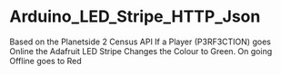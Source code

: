 # Arduino_LED_Stripe_HTTP_Json
Based on the Planetside 2 Census API
If a Player (P3RF3CTION) goes Online the Adafruit LED Stripe Changes the Colour to Green.
On going Offline goes to Red
